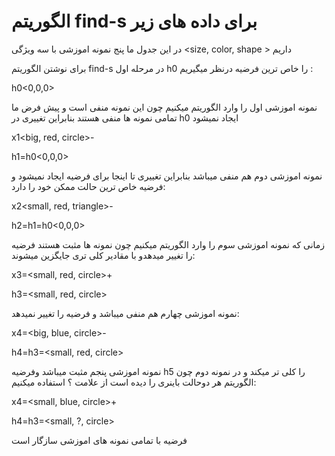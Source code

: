 # الگوریتم find-s برای داده های زیر 

در این جدول ما پنج نمونه اموزشی با سه ویژگی 
<size, color, shape > داریم

برای نوشتن الگوریتم find-s  در مرحله اول h0 را خاص ترین فرضیه درنظر میگیریم :

h0<0,0,0>

نمونه اموزشی اول را وارد الگوریتم میکنیم چون این نمونه منفی است و پیش فرض ما تمامی نمونه ها منفی هستند بنابراین تغییری در h0 ایجاد نمیشود

x1<big, red, circle>-

h1=h0<0,0,0>

نمونه اموزشی دوم هم منفی میباشد بنابراین تغییری تا اینجا برای فرضیه ایجاد نمیشود و فرضیه خاص ترین حالت ممکن خود را دارد:

x2<small, red, triangle>-

h2=h1=h0<0,0,0>

زمانی که نمونه اموزشی سوم را وارد الگوریتم میکنیم چون نمونه ها مثبت هستند فرضیه را تغییر میدهدو با مقادیر کلی تری جایگزین میشوند:

x3=<small, red, circle>+

h3=<small, red, circle>

نمونه اموزشی چهارم هم منفی میباشد و فرضیه را تغییر نمیدهد:

x4=<big, blue, circle>-

h4=h3=<small, red, circle>

نمونه اموزشی پنجم مثبت میباشد وفرضیه h5 را کلی تر میکند و در نمونه دوم چون الگوریتم هر دوحالت باینری را دیده است از علامت ؟ استفاده میکنیم:

x4=<small, blue, circle>+

h4=h3=<small, ?, circle>

فرضیه با تمامی نمونه های اموزشی سازگار است
